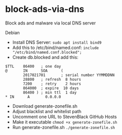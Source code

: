 # block-ads-via-dns
Block ads and malware via local DNS server

Debian
- Install DNS Server: `sudo apt install bind9`
- Add this to /etc/bind/named.conf: `include "/etc/bind/named.conf.blocked";`
- Create db.blocked and add this:
````
$TTL    86400   ; one day
@       IN      SOA      (
        2017021701       ; serial number YYMMDDNN
        28800   ; refresh  8 hours
        7200    ; retry    2 hours
        864000  ; expire  10 days
        86400 ) ; min ttl  1 day
* IN      A       0.0.0.0
````

- Download generate-zonefile.sh
- Adjust blacklist and whitelist path
- Uncomment one URL to StevenBlack GitHub Hosts
- Make it executable `chmod +x generate-zonefile.sh`
- Run generate-zonefile.sh `./generate-zonefile.sh`
